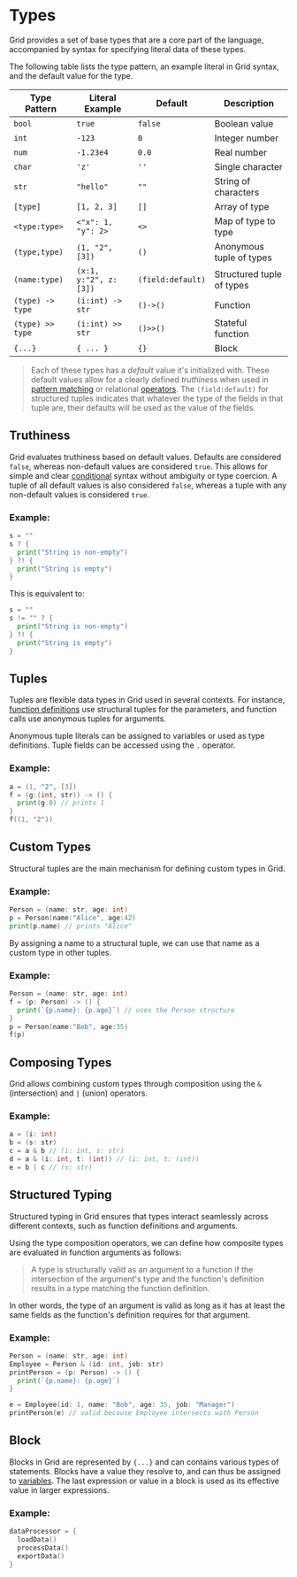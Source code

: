 # Types

Grid provides a set of base types that are a core part of the language, accompanied by syntax for specifying literal data of these types.

The following table lists the type pattern, an example literal in Grid syntax, and the default value for the type.

| Type Pattern | Literal Example | Default | Description |
|--------------|-----------------|---------|-------------|
| `bool`       | `true`          | `false` | Boolean value |
| `int`        | `-123`          | `0`     | Integer number |
| `num`        | `-1.23e4`       | `0.0`   | Real number |
| `char`       | `'z'`           | `''`    | Single character |
| `str`        | `"hello"`       | `""`    | String of characters |
| `[type]`     | `[1, 2, 3]`     | `[]`    | Array of type |
| `<type:type>`| `<"x": 1, "y": 2>` | `<>`| Map of type to type |
| `(type,type)`| `(1, "2", [3])` | `()`    | Anonymous tuple of types |
| `(name:type)`| `(x:1, y:"2", z:[3])` | `(field:default)` | Structured tuple of types |
| `(type) -> type` | `(i:int) -> str` | `()->()` | Function |
| `(type) >> type` | `(i:int) >> str` | `()>>()` | Stateful function |
| `{...}`      | `{ ... }`       | `{}`    | Block |

> Each of these types has a *default* value it's initialized with. These default values allow for a clearly defined *truthiness* when used in [pattern matching](pattern.md) or relational [operators](operators.md). The `(field:default)` for structured tuples indicates that whatever the type of the fields in that tuple are, their defaults will be used as the value of the fields.

## Truthiness

Grid evaluates truthiness based on default values. Defaults are considered `false`, whereas non-default values are considered `true`. This allows for simple and clear [conditional](conditional.md) syntax without ambiguity or type coercion. A tuple of all default values is also considered `false`, whereas a tuple with any non-default values is considered `true`.

### Example:

```go
s = ""
s ? {
  print("String is non-empty")
} ?! {
  print("String is empty")
}
```

This is equivalent to:
```go
s = ""
s != "" ? {
  print("String is non-empty")
} ?! {
  print("String is empty")
}
```

## Tuples

Tuples are flexible data types in Grid used in several contexts. For instance, [function definitions](functions.md) use structural tuples for the parameters, and function calls use anonymous tuples for arguments.

Anonymous tuple literals can be assigned to variables or used as type definitions. Tuple fields can be accessed using the `.` operator.

### Example:

```go
a = (1, "2", [3])
f = (g:(int, str)) -> () {
  print(g.0) // prints 1
}
f((1, "2"))
```

## Custom Types

Structural tuples are the main mechanism for defining custom types in Grid.

### Example:

```go
Person = (name: str, age: int)
p = Person(name:"Alice", age:42)
print(p.name) // prints "Alice"
```

By assigning a name to a structural tuple, we can use that name as a custom type in other tuples.

### Example:

```go
Person = (name: str, age: int)
f = (p: Person) -> () {
  print(`{p.name}: {p.age}`) // uses the Person structure
}
p = Person(name:"Bob", age:35)
f(p)
```

## Composing Types

Grid allows combining custom types through composition using the `&` (intersection) and `|` (union) operators.

### Example:

```go
a = (i: int)
b = (s: str)
c = a & b // (i: int, s: str)
d = a & (i: int, t: (int)) // (i: int, t: (int))
e = b | c // (s: str)
```

## Structured Typing

Structured typing in Grid ensures that types interact seamlessly across different contexts, such as function definitions and arguments.

Using the type composition operators, we can define how composite types are evaluated in function arguments as follows:

> A type is structurally valid as an argument to a function if the intersection of the argument's type and the function's definition results in a type matching the function definition.

In other words, the type of an argument is valid as long as it has at least the same fields as the function's definition requires for that argument.

### Example:

```go
Person = (name: str, age: int)
Employee = Person & (id: int, job: str)
printPerson = (p: Person) -> () {
  print(`{p.name}: {p.age}`)
}

e = Employee(id: 1, name: "Bob", age: 35, job: "Manager")
printPerson(e) // valid because Employee intersects with Person
```

## Block

Blocks in Grid are represented by `{...}` and can contains various types of statements. Blocks have a value they resolve to, and can thus be assigned to [variables](variables.md). The last expression or value in a block is used as its effective value in larger expressions.

### Example:

```go
dataProcessor = {
  loadData()
  processData()
  exportData()
}
```
